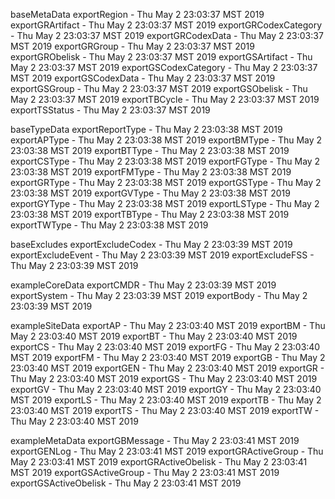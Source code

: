 

baseMetaData
exportRegion - Thu May  2 23:03:37 MST 2019
exportGRArtifact - Thu May  2 23:03:37 MST 2019
exportGRCodexCategory - Thu May  2 23:03:37 MST 2019
exportGRCodexData - Thu May  2 23:03:37 MST 2019
exportGRGroup - Thu May  2 23:03:37 MST 2019
exportGRObelisk - Thu May  2 23:03:37 MST 2019
exportGSArtifact - Thu May  2 23:03:37 MST 2019
exportGSCodexCategory - Thu May  2 23:03:37 MST 2019
exportGSCodexData - Thu May  2 23:03:37 MST 2019
exportGSGroup - Thu May  2 23:03:37 MST 2019
exportGSObelisk - Thu May  2 23:03:37 MST 2019
exportTBCycle - Thu May  2 23:03:37 MST 2019
exportTSStatus - Thu May  2 23:03:37 MST 2019

baseTypeData
exportReportType - Thu May  2 23:03:38 MST 2019
exportAPType - Thu May  2 23:03:38 MST 2019
exportBMType - Thu May  2 23:03:38 MST 2019
exportBTType - Thu May  2 23:03:38 MST 2019
exportCSType - Thu May  2 23:03:38 MST 2019
exportFGType - Thu May  2 23:03:38 MST 2019
exportFMType - Thu May  2 23:03:38 MST 2019
exportGRType - Thu May  2 23:03:38 MST 2019
exportGSType - Thu May  2 23:03:38 MST 2019
exportGVType - Thu May  2 23:03:38 MST 2019
exportGYType - Thu May  2 23:03:38 MST 2019
exportLSType - Thu May  2 23:03:38 MST 2019
exportTBType - Thu May  2 23:03:38 MST 2019
exportTWType - Thu May  2 23:03:38 MST 2019

baseExcludes
exportExcludeCodex - Thu May  2 23:03:39 MST 2019
exportExcludeEvent - Thu May  2 23:03:39 MST 2019
exportExcludeFSS - Thu May  2 23:03:39 MST 2019

exampleCoreData
exportCMDR - Thu May  2 23:03:39 MST 2019
exportSystem - Thu May  2 23:03:39 MST 2019
exportBody - Thu May  2 23:03:39 MST 2019

exampleSiteData
exportAP - Thu May  2 23:03:40 MST 2019
exportBM - Thu May  2 23:03:40 MST 2019
exportBT - Thu May  2 23:03:40 MST 2019
exportCS - Thu May  2 23:03:40 MST 2019
exportFG - Thu May  2 23:03:40 MST 2019
exportFM - Thu May  2 23:03:40 MST 2019
exportGB - Thu May  2 23:03:40 MST 2019
exportGEN - Thu May  2 23:03:40 MST 2019
exportGR - Thu May  2 23:03:40 MST 2019
exportGS - Thu May  2 23:03:40 MST 2019
exportGV - Thu May  2 23:03:40 MST 2019
exportGY - Thu May  2 23:03:40 MST 2019
exportLS - Thu May  2 23:03:40 MST 2019
exportTB - Thu May  2 23:03:40 MST 2019
exportTS - Thu May  2 23:03:40 MST 2019
exportTW - Thu May  2 23:03:40 MST 2019

exampleMetaData
exportGBMessage - Thu May  2 23:03:41 MST 2019
exportGENLog - Thu May  2 23:03:41 MST 2019
exportGRActiveGroup - Thu May  2 23:03:41 MST 2019
exportGRActiveObelisk - Thu May  2 23:03:41 MST 2019
exportGSActiveGroup - Thu May  2 23:03:41 MST 2019
exportGSActiveObelisk - Thu May  2 23:03:41 MST 2019
